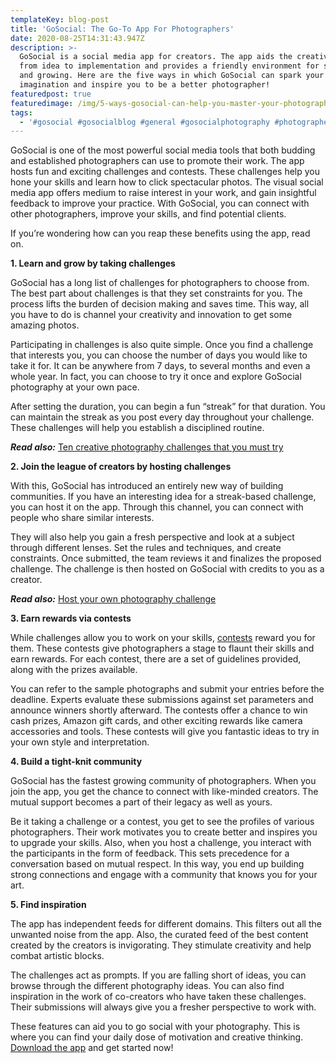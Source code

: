```yaml
---
templateKey: blog-post
title: 'GoSocial: The Go-To App For Photographers'
date: 2020-08-25T14:31:43.947Z
description: >-
  GoSocial is a social media app for creators. The app aids the creative journey
  from idea to implementation and provides a friendly environment for sharing
  and growing. Here are the five ways in which GoSocial can spark your
  imagination and inspire you to be a better photographer! 
featuredpost: true
featuredimage: /img/5-ways-gosocial-can-help-you-master-your-photography-skills.png
tags:
  - '#gosocial #gosocialblog #general #gosocialphotography #photographers'
---
```

GoSocial is one of the most powerful social media tools that both budding and established photographers can use to promote their work. The app hosts fun and exciting challenges and contests. These challenges help you hone your skills and learn how to click spectacular photos. The visual social media app offers medium to raise interest in your work, and gain insightful feedback to improve your practice. With GoSocial, you can connect with other photographers, improve your skills, and find potential clients. 

If you’re wondering how can you reap these benefits using the app, read on.

**1. Learn and grow by taking challenges**

GoSocial has a long list of challenges for photographers to choose from. The best part about challenges is that they set constraints for you. The process lifts the burden of decision making and saves time. This way, all you have to do is channel your creativity and innovation to get some amazing photos.

Participating in challenges is also quite simple. Once you find a challenge that interests you, you can choose the number of days you would like to take it for. It can be anywhere from 7 days, to several months and even a whole year. In fact, you can choose to try it once and explore GoSocial photography at your own pace.

After setting the duration, you can begin a fun “streak” for that duration. You can maintain the streak as you post every day throughout your challenge. These challenges will help you establish a disciplined routine.

_**Read also:**_ [Ten creative photography challenges that you must try](https://getgosocial.app/blog/2020-07-13-10-creative-photography-challenges-that-you-must-try/)

**2. Join the league of creators by hosting challenges**

With this, GoSocial has introduced an entirely new way of building communities. If you have an interesting idea for a streak-based challenge, you can host it on the app. Through this channel, you can connect with people who share similar interests.

They will also help you gain a fresh perspective and look at a subject through different lenses. Set the rules and techniques, and create constraints. Once submitted, the team reviews it and finalizes the proposed challenge. The challenge is then hosted on GoSocial with credits to you as a creator.

**_Read also:_** [Host your own photography challenge](https://getgosocial.app/blog/2019-12-26-host-your-own-photography-challenges-on-gosocial/)

**3. Earn rewards via contests**

While challenges allow you to work on your skills, [contests](https://getgosocial.app/tags/contest/) reward you for them. These contests give photographers a stage to flaunt their skills and earn rewards. For each contest, there are a set of guidelines provided, along with the prizes available.

You can refer to the sample photographs and submit your entries before the deadline. Experts evaluate these submissions against set parameters and announce winners shortly afterward. The contests offer a chance to win cash prizes, Amazon gift cards, and other exciting rewards like camera accessories and tools. These contests will give you fantastic ideas to try in your own style and interpretation.

**4. Build a tight-knit community** 

GoSocial has the fastest growing community of photographers. When you join the app, you get the chance to connect with like-minded creators. The mutual support becomes a part of their legacy as well as yours.

Be it taking a challenge or a contest, you get to see the profiles of various photographers. Their work motivates you to create better and inspires you to upgrade your skills. Also, when you host a challenge, you interact with the participants in the form of feedback. This sets precedence for a conversation based on mutual respect. In this way, you end up building strong connections and engage with a community that knows you for your art.

**5. Find inspiration**

The app has independent feeds for different domains. This filters out all the unwanted noise from the app. Also, the curated feed of the best content created by the creators is invigorating. They stimulate creativity and help combat artistic blocks.

The challenges act as prompts. If you are falling short of ideas, you can browse through the different photography ideas. You can also find inspiration in the work of co-creators who have taken these challenges. Their submissions will always give you a fresher perspective to work with.

These features can aid you to go social with your photography. This is where you can find your daily dose of motivation and creative thinking. [Download the app](https://play.google.com/store/apps/details?id=com.go.social.prod&referrer=utm_source%3Dgetgosocial.app%26utm_medium%3Dbutton%26utm_term%3Dget%252Bit%252Bon%252Bplaystore%26utm_campaign%3Dlanding_page) and get started now!
